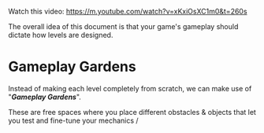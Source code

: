 Watch this video: <https://m.youtube.com/watch?v=xKxiOsXC1m0&t=260s>

The overall idea of this document is that your game's gameplay should dictate how levels are designed.

# Gameplay Gardens

Instead of making each level completely from scratch, we can make use of "***Gameplay Gardens***". 

These are free spaces where you place different obstacles & objects that let you test and fine-tune your mechanics / 
